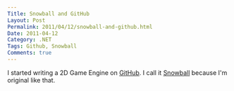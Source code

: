 ```yaml
---
Title: Snowball and GitHub
Layout: Post
Permalink: 2011/04/12/snowball-and-github.html
Date: 2011-04-12
Category: .NET
Tags: Github, Snowball 
Comments: true
---
```


I started writing a 2D Game Engine on [GitHub](https://github.com/). I call it [Snowball](https://github.com/smack0007/Snowball) because I'm original like that.
